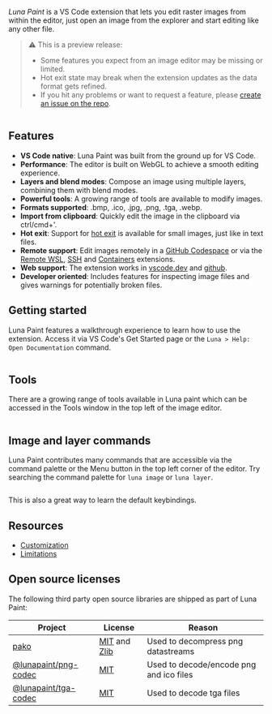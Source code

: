 _Luna Paint_ is a VS Code extension that lets you edit raster images from within the editor, just open an image from the explorer and start editing like any other file.

> ⚠ This is a preview release:
> - Some features you expect from an image editor may be missing or limited.
> - Hot exit state may break when the extension updates as the data format gets refined.
> - If you hit any problems or want to request a feature, please [create an issue on the repo](https://github.com/lunapaint/vscode-luna-paint).

<p align="center">
    <img src="https://raw.githubusercontent.com/lunapaint/vscode-luna-paint/master/images/readme/demo.png" alt="">
</p>



## Features

- **VS Code native**: Luna Paint was built from the ground up for VS Code.
- **Performance**: The editor is built on WebGL to achieve a smooth editing experience.
- **Layers and blend modes**: Compose an image using multiple layers, combining them with blend modes.
- **Powerful tools**: A growing range of tools are available to modify images.
- **Formats supported**: .bmp, .ico, .jpg, .png, .tga, .webp.
- **Import from clipboard**: Quickly edit the image in the clipboard via ctrl/cmd+'.
- **Hot exit**: Support for [hot exit](https://code.visualstudio.com/docs/editor/codebasics#_hot-exit) is available for small images, just like in text files.
- **Remote support**: Edit images remotely in a [GitHub Codespace](https://github.com/features/codespaces) or via the [Remote WSL](https://marketplace.visualstudio.com/items?itemName=ms-vscode-remote.remote-wsl), [SSH](https://marketplace.visualstudio.com/items?itemName=ms-vscode-remote.remote-ssh) and [Containers](https://marketplace.visualstudio.com/items?itemName=ms-vscode-remote.remote-containers) extensions.
- **Web support**: The extension works in [vscode.dev](http://vscode.dev/) and [github](http://github.dev/).
- **Developer oriented**: Includes features for inspecting image files and gives warnings for potentially broken files.



## Getting started

Luna Paint features a walkthrough experience to learn how to use the extension. Access it via VS Code's Get Started page or the `Luna > Help: Open Documentation` command.

<p align="center">
    <img src="https://raw.githubusercontent.com/lunapaint/vscode-luna-paint/master/images/readme/walkthrough.png" alt="">
</p>



## Tools

There are a growing range of tools available in Luna paint which can be accessed in the Tools window in the top left of the image editor.

<p align="center">
    <img src="https://raw.githubusercontent.com/lunapaint/vscode-luna-paint/master/images/readme/tools-overview.png" alt="">
</p>



## Image and layer commands

Luna Paint contributes many commands that are accessible via the command palette or the Menu button in the top left corner of the editor. Try searching the command palette for `luna image` or `luna layer`.

<p align="center">
    <img src="https://raw.githubusercontent.com/lunapaint/vscode-luna-paint/master/images/readme/image-commands.png" alt="">
</p>

This is also a great way to learn the default keybindings.



## Resources

- [Customization](https://github.com/lunapaint/vscode-luna-paint/wiki/Customization)
- [Limitations](https://github.com/lunapaint/vscode-luna-paint/wiki/Limitations)



## Open source licenses

The following third party open source libraries are shipped as part of Luna Paint:

| Project | License | Reason
|---------|---------|--------
| [pako](https://www.npmjs.com/package/pako) | [MIT](https://github.com/nodeca/pako/blob/master/LICENSE) and [Zlib](https://github.com/nodeca/pako/blob/master/lib/zlib/README) | Used to decompress png datastreams
| [@lunapaint/png-codec](https://www.npmjs.com/package/@lunapaint/png-codec) | [MIT](https://github.com/lunapaint/png-codec/blob/main/LICENSE) | Used to decode/encode png and ico files
| [@lunapaint/tga-codec](https://www.npmjs.com/package/@lunapaint/tga-codec) | [MIT](https://github.com/lunapaint/tga-codec/blob/main/LICENSE) | Used to decode tga files